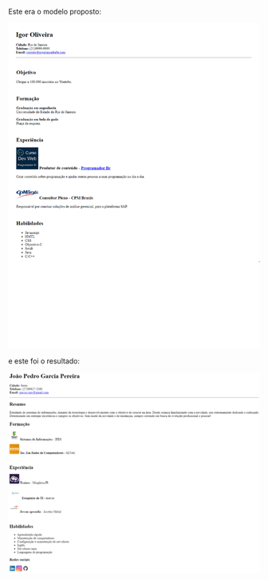 
Este era o modelo proposto:

![alt text](https://github.com/Jops-Garcia/ProgramadorBR_Desafios/blob/main/modulo2-HTML_basico/Modelo.jpg)



e este foi o resultado:

![alt text](https://github.com/Jops-Garcia/ProgramadorBR_Desafios/blob/main/modulo2-HTML_basico/resultado.png)
